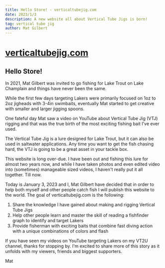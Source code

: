 ```yaml
---
title: Hello Store! - verticaltubejig.com
date: 2023/1/3
description: A new website all about Vertical Tube Jigs is born!
tag: vertical tube jig
author: Mat Gilbert
---
```


# [verticaltubejig.com](https://www.verticaltubejig.com)

## Hello Store!

In 2021, Mat Gilbert was invited to go fishing for Lake Trout on Lake Champlain and things have never been the same.

While the first few days targeting Lakers were primarily focused on 1oz to 2oz jigheads with 3-4in swimbaits,
eventually Mat started to get creative with smaller and larger jigging spoons.

One fateful day Mat saw a video on YouTube about Vertical Tube Jig (VTJ) rigging and that was the true birth of the
most exciting fishing bait I've ever used.

The Vertical Tube Jig is a lure designed for Lake Trout, but it can also be used in saltwater applications. Any time you
want to get the fish chasing hard, the VTJ is going to be a great asset in your tackle box.

This website is long over-due. I have been out and fishing this lure for almost two years now, and while I have taken photos and
even edited video into (sometimes) manageable sized videos, I haven't really put it all together. Till now.

Today is January 3, 2023 and I, Mat Gilbert have decided that in order to help both myself and other people catch fish I will
publish this website to the world. The goal of verticaltubejig.com is the following:

1. Share the knowledge I have gained about making and rigging Vertical Tube Jigs
2. Help other people learn and master the skill of reading a fishfinder graph to identify and target Lakers
3. Provide fisherman with exciting baits that combine fast diving action with a unique combinations of colors and flash

If you have seen my videos on YouTube targeting Lakers on my VT2U channel, thanks for stopping by. I'm excited to share more of this
story as it unfolds with my viewers, friends and biggest supporters.

Mat